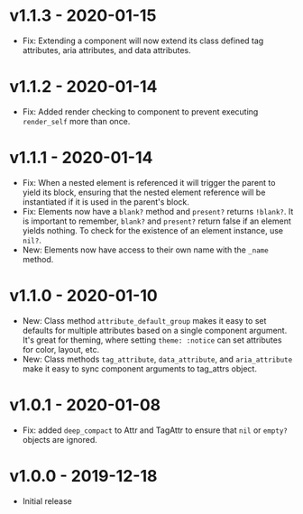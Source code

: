 # v1.1.3 - 2020-01-15
- Fix: Extending a component will now extend its class defined tag attributes, aria attributes, and data attributes.

# v1.1.2 - 2020-01-14
- Fix: Added render checking to component to prevent executing `render_self` more than once. 

# v1.1.1 - 2020-01-14
- Fix: When a nested element is referenced it will trigger the parent to yield
    its block, ensuring that the nested element reference will be instantiated
    if it is used in the parent's block.
- Fix: Elements now have a `blank?` method and `present?` returns `!blank?`. It
    is important to remember, `blank?` and `present?` return false if an element
    yields nothing. To check for the existence of an element instance, use `nil?`.
- New: Elements now have access to their own name with the `_name` method.

# v1.1.0 - 2020-01-10

- New: Class method `attribute_default_group` makes it easy to set defaults for multiple attributes based on a single component argument. It's great for theming, where setting `theme: :notice` can set attributes for color, layout, etc.
- New: Class methods `tag_attribute`, `data_attribute`, and `aria_attribute` make it easy to sync component arguments to tag_attrs object.

# v1.0.1 - 2020-01-08

- Fix: added `deep_compact` to Attr and TagAttr to ensure that `nil` or `empty?` objects are ignored.

# v1.0.0 - 2019-12-18

- Initial release

